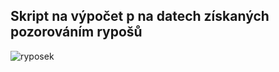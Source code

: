 ## Skript na výpočet p na datech získaných pozorováním rypošů

![ryposek](https://i.imgur.com/h1FpHcq.png)